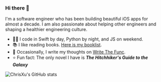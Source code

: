 ### Hi there 👋

I'm a software engineer who has been building beautiful iOS apps for almost a decade. I am also passionate about helping other engineers and shaping a healthier engineering culture.

* 🧑‍💻 I code in Swift by day, Python by night, and JS on weekend.
* 📚 I like reading books. [Here is my booklist](bit.ly/chrisxu-booklist).
* 📝 Occasionally, I write my thoughts on [Write The Func](https://chrisxu.wtf).
* ⭐️ Fun fact: The only novel I have is ***The Hitchhiker's Guide to the Galaxy***

![ChrisXu's GitHub stats](https://github-readme-stats.vercel.app/api?username=chrisxu&show_icons=true&theme=midnight-purple&hide=contribs)

